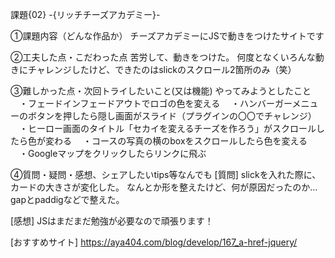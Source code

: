 課題{02} -{リッチチーズアカデミー}-

①課題内容（どんな作品か）
チーズアカデミーにJSで動きをつけたサイトです

②工夫した点・こだわった点
苦労して、動きをつけた。
何度となくいろんな動きにチャレンジしたけど、できたのはslickのスクロール2箇所のみ（笑）

③難しかった点・次回トライしたいこと(又は機能)
やってみようとしたこと
　・フェードインフェードアウトでロゴの色を変える
　・ハンバーガーメニューのボタンを押したら隠し画面がスライド（プラグインの〇〇でチャレンジ）
　・ヒーロー画面のタイトル「セカイを変えるチーズを作ろう」がスクロールしたら色が変わる
　・コースの写真の横のboxをスクロールしたら色を変える
　・Googleマップをクリックしたらリンクに飛ぶ

④質問・疑問・感想、シェアしたいtips等なんでも
[質問]
slickを入れた際に、カードの大きさが変化した。
なんとか形を整えたけど、何が原因だったのか…
gapとpaddigなどで整えた。

[感想]
JSはまだまだ勉強が必要なので頑張ります！

[おすすめサイト]
https://aya404.com/blog/develop/167_a-href-jquery/

